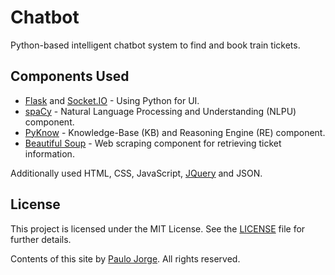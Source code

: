 # Chatbot

Python-based intelligent chatbot system to find and book train tickets.

## Components Used

- [Flask](http://flask.pocoo.org/) and [Socket.IO](https://socket.io/) - Using Python for UI.
- [spaCy](https://spacy.io/) - Natural Language Processing and Understanding (NLPU) component.
- [PyKnow](https://pyknow.readthedocs.io/en/stable/) - Knowledge-Base (KB) and Reasoning Engine (RE) component.
- [Beautiful Soup](https://www.crummy.com/software/BeautifulSoup/bs4/doc/) - Web scraping component for retrieving ticket information.

Additionally used HTML, CSS, JavaScript, [JQuery](https://jquery.com/) and JSON.

## License

This project is licensed under the MIT License. See the [LICENSE](LICENSE) file for further details.

Contents of this site by [Paulo Jorge](http://www.bypaulo.design/). All rights reserved.

